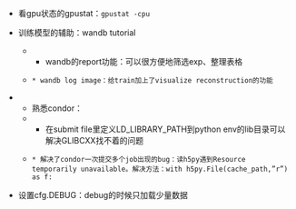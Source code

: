* 看gpu状态的gpustat：`gpustat -cpu`

* 训练模型的辅助：wandb tutorial
  * * wandb的report功能：可以很方便地筛选exp、整理表格
  *     * wandb log image：给train加上了visualize reconstruction的功能
* * 熟悉condor：    
  * * 在submit file里定义LD_LIBRARY_PATH到python env的lib目录可以解决GLIBCXX找不着的问题
  *     * 解决了condor一次提交多个job出现的bug：读h5py遇到Resource temporarily unavailable。解决方法：with h5py.File(cache_path,”r”) as f:
* 设置cfg.DEBUG：debug的时候只加载少量数据